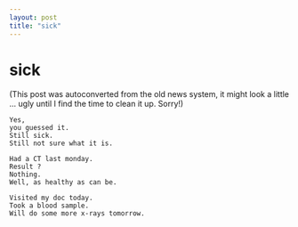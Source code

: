 ```yaml
---
layout: post
title: "sick"
---
```

<h1>sick</h1>
(This post was autoconverted from the old news system,
it might look a little ... ugly until I find the time
to clean it up.
Sorry!)

    Yes,
    you guessed it.
    Still sick.
    Still not sure what it is.
    
    Had a CT last monday.
    Result ?
    Nothing. 
    Well, as healthy as can be.
    
    Visited my doc today.
    Took a blood sample.
    Will do some more x-rays tomorrow.
    

